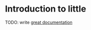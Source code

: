 # Introduction to little

TODO: write [great documentation](http://jacobian.org/writing/what-to-write/)
